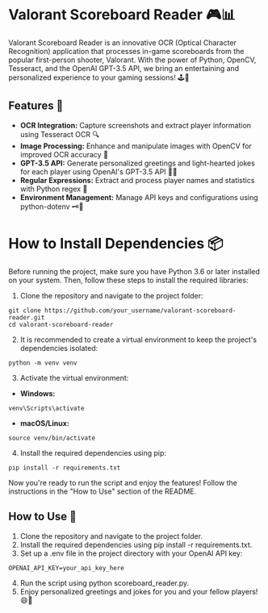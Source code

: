 # Valorant Scoreboard Reader 🎮📊
Valorant Scoreboard Reader is an innovative OCR (Optical Character Recognition) application that processes in-game scoreboards from the popular first-person shooter, Valorant. With the power of Python, OpenCV, Tesseract, and the OpenAI GPT-3.5 API, we bring an entertaining and personalized experience to your gaming sessions! 🕹️🚀

## Features 🌟
* **OCR Integration:** Capture screenshots and extract player information using Tesseract OCR 🔍
* **Image Processing:** Enhance and manipulate images with OpenCV for improved OCR accuracy 🔧
* **GPT-3.5 API:** Generate personalized greetings and light-hearted jokes for each player using OpenAI's GPT-3.5 API 🤖📝
* **Regular Expressions:** Extract and process player names and statistics with Python regex 🧩
* **Environment Management:** Manage API keys and configurations using python-dotenv 🗝️🔐

# How to Install Dependencies 📦
Before running the project, make sure you have Python 3.6 or later installed on your system. Then, follow these steps to install the required libraries:

1. Clone the repository and navigate to the project folder:
```
git clone https://github.com/your_username/valorant-scoreboard-reader.git
cd valorant-scoreboard-reader
```
2. It is recommended to create a virtual environment to keep the project's dependencies isolated:
```
python -m venv venv
```
3. Activate the virtual environment:

* **Windows:**
```
venv\Scripts\activate
```

* **macOS/Linux:**
```
source venv/bin/activate
```
4. Install the required dependencies using pip:
```
pip install -r requirements.txt
```
Now you're ready to run the script and enjoy the features! Follow the instructions in the "How to Use" section of the README.

## How to Use 📘
1. Clone the repository and navigate to the project folder.
2. Install the required dependencies using pip install -r requirements.txt.
3. Set up a .env file in the project directory with your OpenAI API key:
```
OPENAI_API_KEY=your_api_key_here
```
4. Run the script using python scoreboard_reader.py.
5. Enjoy personalized greetings and jokes for you and your fellow players! 😄🎉
